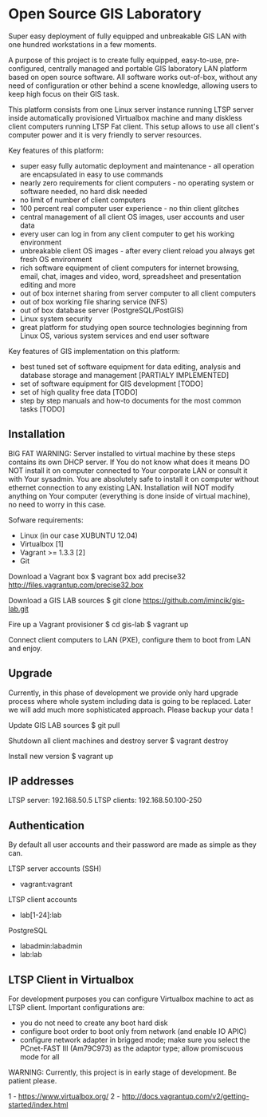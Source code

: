 Open Source GIS Laboratory
==========================
Super easy deployment of fully equipped and unbreakable GIS LAN with one hundred workstations in a few moments.

A purpose of this project is to create  fully equipped, easy-to-use, pre-configured, centrally managed and portable GIS laboratory LAN platform based on open source software. All software works out-of-box, without any need of configuration or other behind a scene knowledge, allowing users to keep high focus on their GIS task.

This platform consists from one Linux server instance running LTSP server inside automatically provisioned Virtualbox machine and many diskless client computers running LTSP Fat client. This setup allows to use all client's computer power and it is very friendly to server resources.

Key features of this platform:
 * super easy fully automatic deployment and maintenance - all operation are encapsulated in easy to use commands
 * nearly zero requirements for client computers - no operating system or software needed, no hard disk needed
 * no limit of number of client computers
 * 100 percent real computer user experience - no thin client glitches
 * central management of all client OS images, user accounts and user data
 * every user can log in from any client computer to get his working environment
 * unbreakable client OS images - after every client reload you always get fresh OS environment
 * rich software equipment of client computers for internet browsing, email, chat, images and video, word, spreadsheet
 and presentation editing and more
 * out of box internet sharing from server computer to all client computers
 * out of box working file sharing service (NFS)
 * out of box database server (PostgreSQL/PostGIS)
 * Linux system security
 * great platform for studying open source technologies beginning from Linux OS, various system services and end user software

Key features of GIS implementation on this platform:
 * best tuned set of software equipment for data editing, analysis and database storage and management [PARTIALY IMPLEMENTED]
 * set of software equipment for GIS development [TODO]
 * set of high quality free data [TODO]
 * step by step manuals and how-to documents for the most common tasks [TODO]


Installation
------------
BIG FAT WARNING: Server installed to virtual machine by these steps contains its own DHCP server. If You do not know what does it means
DO NOT install it on computer connected to Your corporate LAN or consult it with Your sysadmin. You are absolutely safe to install
it on computer without ethernet connection to any existing LAN.
Installation will NOT modify anything on Your computer (everything is done inside of virtual machine), no need to worry in this case.

Sofware requirements:
 * Linux (in our case XUBUNTU 12.04)
 * Virtualbox [1]
 * Vagrant >= 1.3.3 [2]
 * Git

Download a Vagrant box
$ vagrant box add precise32 http://files.vagrantup.com/precise32.box

Download a GIS LAB sources
$ git clone https://github.com/imincik/gis-lab.git

Fire up a Vagrant provisioner
$ cd gis-lab
$ vagrant up

Connect client computers to LAN (PXE), configure them to boot from LAN and enjoy.


Upgrade
-------
Currently, in this phase of development we provide only hard upgrade process where whole system including data
is going to be replaced. Later we will add much more sophisticated approach. Please backup your data !

Update GIS LAB sources
$ git pull

Shutdown all client machines and destroy server
$ vagrant destroy

Install new version
$ vagrant up


IP addresses
------------
LTSP server: 192.168.50.5
LTSP clients: 192.168.50.100-250


Authentication
--------------
By default all user accounts and their password are made as simple as they can.

LTSP server accounts (SSH)
 * vagrant:vagrant

LTSP client accounts
 * lab[1-24]:lab

PostgreSQL
 * labadmin:labadmin
 * lab:lab


LTSP Client in Virtualbox
-------------------------
For development purposes you can configure Virtualbox machine to act as LTSP client.
Important configurations are:
 * you do not need to create any boot hard disk
 * configure boot order to boot only from network (and enable IO APIC)
 * configure network adapter in brigged mode; make sure you select the PCnet-FAST III (Am79C973)
 as the adaptor type; allow promiscuous mode for all
  


WARNING: Currently, this project is in early stage of development. Be patient please.

1 - https://www.virtualbox.org/
2 - http://docs.vagrantup.com/v2/getting-started/index.html
